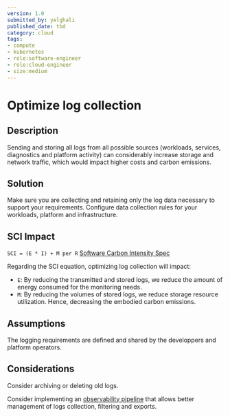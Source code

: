 ```yaml
---
version: 1.0
submitted_by: yelghali
published_date: tbd
category: cloud
tags: 
- compute
- kubernetes
- role:software-engineer
- role:cloud-engineer
- size:medium
---
```


# Optimize log collection

## Description
Sending and storing all logs from all possible sources (workloads, services, diagnostics and platform activity) can considerably increase storage and network traffic, which would impact higher costs and carbon emissions.

## Solution

Make sure you are collecting and retaining only the log data necessary to support your requirements. Configure data collection rules for your workloads, platform and infrastructure.

## SCI Impact
`SCI = (E * I) + M per R`
[Software Carbon Intensity Spec](https://grnsft.org/sci)

Regarding the SCI equation, optimizing log collection will impact:

- `E`: By reducing the transmitted and stored logs, we reduce the amount of energy consumed for the monitoring needs.
- `M`: By reducing the volumes of stored logs, we reduce storage resource utilization. Hence, decreasing the embodied carbon emissions.

## Assumptions

The logging requirements are defined and shared by the developpers and platform operators.

## Considerations
Consider archiving or deleting old logs.

Consider implementing an [observability pipeline](https://opentelemetry.io/docs/collector/configuration/) that allows better management of logs collection, filtering and exports.

